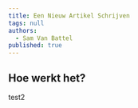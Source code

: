 ```yaml
---
title: Een Nieuw Artikel Schrijven
tags: null
authors:
  - Sam Van Battel
published: true
---
```


## Hoe werkt het?

test2
